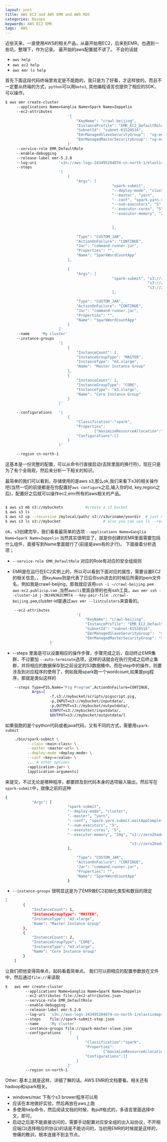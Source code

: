 ```yaml
---
layout: post
title: AWS EC2 and AWS EMR and AWS RDS
categories: Devops
keywords: AWS EC2 EMR
tags:  AWS
---
```

  
近些天来，一直使用AWS的相关产品，从最开始用EC2，后来到EMR，也遇到一些坑，整理下，作为记录。
最开始的aws配置就不讲了。 不会的话就 

* `aws help`
* `aws ec2 help`
* `aws emr ls help`


首先下面这段代码终端里肯定是不能跑的，我只是为了好看，才这样放的。而且不一定要从终端的方式，`python`可以用`boto3`, 其他编程语言也提供了相应的SDK，可以操作。


```bash
$ aws emr create-cluster 
 	 --applications Name=Ganglia Name=Spark Name=Zeppelin 
	 --ec2-attributes 
							'{
								"KeyName": "crawl-beijing",
								"InstanceProfile": "EMR_EC2_DefaultRole",
								"SubnetId": "subnet-61528516",
								"EmrManagedSlaveSecurityGroup":  "sg-ee6e828a",
								"EmrManagedMasterSecurityGroup": "sg-ed6e8289"
							}' 
	 --service-role EMR_DefaultRole 
	 --enable-debugging 
	 --release-label emr-5.2.0 
	 --log-uri 			's3n://aws-logs-243495284874-cn-north-1/elasticmapreduce/' 
	 --steps 
			 			'[
			 				{
								"Args": [
												"spark-submit", 
												"--deploy-mode", "cluster", 
												"--master", "yarn", 
												"--conf", "spark.yarn.submit.waitAppCompletion=false", 
												"--num-executors", "5", 
												"--executor-cores", "5", 
												"--executor-memory", "20g", "s3://zero2hadoop-jobs-mour/part1/wordcount.py", 
																			"s3://zero2hadoop-in-mour/part1/hello.txt", 
																			"s3://zero2hadoop-in-mour/part1/wordcount_spark.txt"
												],

								"Type": "CUSTOM_JAR",
								"ActionOnFailure": "CONTINUE",
								"Jar": "command-runner.jar",
								"Properties": "",
								"Name": "SparkWordCountApp"
							},
						
							{
								"Args": [
												"spark-submit", "s3://zero2hadoop-jobs-mour/part1/wordcount.py", 
																"s3://zero2hadoop-in-mour/part1/hello.txt", 
																"s3://zero2hadoop-in-mour/part1/wordcount_spark.txt"
												],

								"Type": "CUSTOM_JAR",
								"ActionOnFailure": "CONTINUE",
								"Jar": "command-runner.jar",
								"Properties": "",
								"Name": "SparkWordCountApp"
							}
						]' 
	 --name 	'My cluster' 
	 --instance-groups 
	 					'[
	 						{
								"InstanceCount": 1,
								"InstanceGroupType": "MASTER",
								"InstanceType": "m3.xlarge",
								"Name": "Master Instance Group"
							},
							{
								"InstanceCount": 1,
								"InstanceGroupType": "CORE",
								"InstanceType": "m3.xlarge",
								"Name": "Core Instance Group"
							}
						]' 

	 --configurations   '[
	 						{
	 							"Classification":"spark",
	 							"Properties":
	 									{"maximizeResourceAllocation":"true"},
	 							"Configurations":[]
	 						}
	 					]' 

	 --region cn-north-1

```

这基本是一份完整的配置，可以从命令行直接启动(去除里面的换行符)，现在只是为了有个全局观，然后来分析一下相关的知识。

最简单的我们可以看到，存储使用的是aws s3,那么ok,我们来看下s3的相关操作吧(当然一切的前提都是在你配置好`aws configure`之后,输入你的id, key,region之后)，配置好之后就可以操作ec2,emr所有的aws相关的产品。


```bash

$ aws s3 mb s3://mybuckets 			#create a s3 bucket
$ aws s3 ls
$ aws s3 cp --recursive /mylocal/path/ s3://s3uriname/yourdir  # just use for directories
$ aws s3 ls s3://mybucket					# also you can use ls --recursive

```

ok，s3创建完毕，我们看看最简单的选项 `--applications Name=Ganglia Name=Spark Name=Zeppelin` 当然其实很明显了，就是你创建的EMR里面需要包括什么组件，直接写到Name里面就行了(前提是aws有的才行)。
下面接着分析选项；

* `--service-role EMR_DefaultRole`  对应的Role有对应的安全组规则

*  EMR是在运行在EC2实例上的，所以可以看到下面对应的属性，需要设置EC2的相关信息。， 而`KeyName`则是代表了日后你ssh进去的时候后所需的pem文件名，例如我是crawl-beijing，那我就应该用`ssh -i ~/crawl-beijing.pem aws-ec2.publicip.com` ,当然`awscli`里面自带的也有ssh工具，`aws emr ssh --cluster-id j-3NJ4N3NZCMMT4 --key-pair-file ./crawl-beijing.pem`,cluster-id是通过`aws emr --listculsters`来查看的。

>  
```bash
	--ec2-attributes 
	                            '{
	                                "KeyName": "crawl-beijing",
	                                "InstanceProfile": "EMR_EC2_DefaultRole",
	                                "SubnetId": "subnet-61528516",
	                                "EmrManagedSlaveSecurityGroup":  "sg-ee6e828a",
	                                "EmrManagedMasterSecurityGroup": "sg-ed6e8289"
	                }'
```

* --steps 里面是可以设置相应的操作步骤，步骤完成之后，自动终止EMR集群，不过要加 `--auto-terminate`选项，这样的话就会在执行完成之后终止集群，并将相应的数据保存到之前设定的S3数据桶中。而在step中的操作，则要涉及到对应程序的使用了，例如我用spark跑一个wordcount,如果是pig程序，那就是类似这样的

```bash
	--steps Type=PIG,Name="Pig Program",ActionOnFailure=CONTINUE,
			Args=[
					-f,s3://mybucket/scripts/pigscript.pig,
					-p,INPUT=s3://mybucket/inputdata/,
					-p,OUTPUT=s3://mybucket/outputdata/,
					$INPUT=s3://mybucket/inputdata/,
					$OUTPUT=s3://mybucket/outputdata/]
```
如果我跑的是个python代码或者java代码，又有不同的方式，需要用`spark-submit`

```bash
	./bin/spark-submit \
		  --class <main-class> \
		  --master <master-url> \
		  --deploy-mode <deploy-mode> \
		  --conf <key>=<value> \
		  ... # other options
		  <application-jar> \
		  [application-arguments]
```
来提交，不过无论是哪种程序，都要顾及到代码本身的选项输入输出，然后写在`spark-submit`中，就像之前的这种

```bash
{
            "Args": [
                            "spark-submit", 
                            "--deploy-mode", "cluster", 
                            "--master", "yarn", 
                            "--conf", "spark.yarn.submit.waitAppCompletion=false", 
                            "--num-executors", "5", 
                            "--executor-cores", "5", 
                            "--executor-memory", "20g", "s3://zero2hadoop-jobs-mour/part1/wordcount.py", 
                                                        
                                                        "s3://zero2hadoop-in-mour/part1/wordcount_spark.txt"
                            ],

                                "Type": "CUSTOM_JAR",
                                "ActionOnFailure": "CONTINUE",
                                "Jar": "command-runner.jar",
                                "Properties": "",
                                "Name": "SparkWordCountApp"
                            }
```


* `--instance-groups` 很明显这是为了EMR做EC2初始化类型和数目的限定

```bash
[
        {
            "InstanceCount": 1,
            "InstanceGroupType": "MASTER",
            "InstanceType": "m3.xlarge",
            "Name": "Master Instance Group"
        },
        {
            "InstanceCount": 2,
            "InstanceGroupType": "CORE",
            "InstanceType": "m3.xlarge",
            "Name": "Core Instance Group"
        }
    ] 

```




让我们把他变得简单点，起码看着简单点。
我们可以把相应的配置参数放在文件中，然后通过`file://`来读取

```bash
$	aws emr create-cluster 
	 	 --applications Name=Ganglia Name=Spark Name=Zeppelin 
		 --ec2-attributes file://ec2-attributes.json 
		 --service-role EMR_DefaultRole 
		 --enable-debugging 
		 --release-label emr-5.2.0 
		 --log-uri 	's3n://aws-logs-243495284874-cn-north-1/elasticmapreduce/' 
		 --steps 	file://spark-submit-step.json 
		 --name 	'My cluster' 
		 --instance-groups file://spark-master-slave.json 
		 --configurations   '[
		 						{
		 							"Classification":"spark",
		 							"Properties":
		 									{"maximizeResourceAllocation":"true"},
		 							"Configurations":[]
		 						}
		 					]' 
		 --region cn-north-1

```

Other:
基本上就是这样，详细了解的话。AWS EMR的文档要看。相关还有hadoop和spark相关。

* windows/mac 下有个s3 brower程序可以用
* 应该在本地做好实验，然后再放在aws上跑
* 多使用help命令，然后阅读文档的时候，有pdf格式的，多语言里面选择中文，即可。
* 启动之后是不能直接访问的，需要手动配置对应安全组的出入站协议，不开相应端口(选择相应的协议)的话是不能访问的，当初用EMR的时候就是这样的，惨痛的教训，根本连接不到主节点。 
